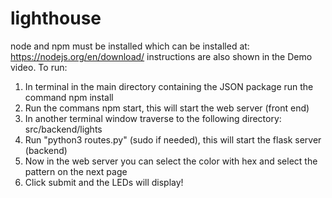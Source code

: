 # lighthouse

node and npm must be installed which can be installed at: https://nodejs.org/en/download/
instructions are also shown in the Demo video.
To run:
  1. In terminal in the main directory containing the JSON package run the command npm install
  2. Run the commans npm start, this will start the web server (front end)
  3. In another terminal window traverse to the following directory: src/backend/lights
  4. Run "python3 routes.py" (sudo if needed), this will start the flask server (backend)
  5. Now in the web server you can select the color with hex and select the pattern on the next page
  6. Click submit and the LEDs will display!
